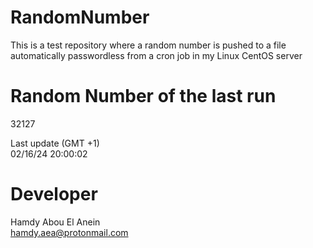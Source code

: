 # RandomNumber    
This is a test repository where a random number is pushed to a file automatically passwordless from a cron job in my Linux CentOS server    
# Random Number of the last run   
32127
      
Last update (GMT +1)    
02/16/24 20:00:02
# Developer    
Hamdy Abou El Anein   
hamdy.aea@protonmail.com
